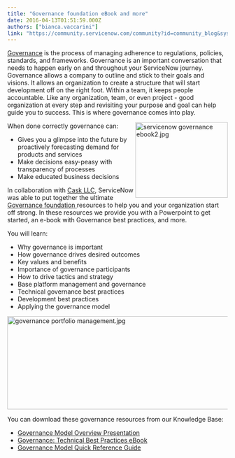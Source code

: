 ```yaml
---
title: "Governance foundation eBook and more"
date: 2016-04-13T01:51:59.000Z
authors: ["bianca.vaccarini"]
link: "https://community.servicenow.com/community?id=community_blog&sys_id=d21e226ddbd0dbc01dcaf3231f9619e2"
---
```

<p><a title="ocs.servicenow.com/bundle/geneva-release-notes/page/release-notes/business_mgmt/r_GovernanceRiskComplianceRN.html" href="https://docs.servicenow.com/bundle/geneva-release-notes/page/release-notes/business_mgmt/r_GovernanceRiskComplianceRN.html">Governance</a> is the process of managing adherence to regulations, policies, standards, and frameworks. Governance is an important conversation that needs to happen early on and throughout your ServiceNow journey. Governance allows a company to outline and stick to their goals and visions. It allows an organization to create a structure that will start development off on the right foot. Within a team, it keeps people accountable. Like any organization, team, or even project - good organization at every step and revisiting your purpose and goal can help guide you to success. This is where governance comes into play.</p><p></p><p><img   alt="servicenow governance ebook2.jpg" class="image-1 jive-image" height="173" src="08a3c88edbd8d3041dcaf3231f961984.iix" style="float: right; height: 173px; width: 210.705128205128px;" width="210"/></p><p>When done correctly governance can:</p><ul><li>Gives you a glimpse into the future by proactively forecasting demand for products and services</li><li>Make decisions easy-peasy with transparency of processes</li><li>Make educated business decisions</li></ul><p></p><p>In collaboration with <a title="w.caskllc.com/" href="http://www.caskllc.com/">Cask LLC</a>, ServiceNow was able to put together the ultimate <a title="w.servicenow.com/products/governance-risk-and-compliance.html" href="http://www.servicenow.com/products/governance-risk-and-compliance.html">Governance foundation </a>resources to help you and your organization start off strong. In these resources we provide you with a Powerpoint to get started, an e-book with Governance best practices, and more.</p><p></p><p>You will learn:</p><ul><li>Why governance is important</li><li>How governance drives desired outcomes</li><li>Key values and benefits</li><li>Importance of governance participants</li><li>How to drive tactics and strategy</li><li>Base platform management and governance</li><li>Technical governance best practices</li><li>Development best practices</li><li>Applying the governance model</li></ul><p><img   alt="governance portfolio management.jpg" class="image-2 jive-image" src="de812b3ddb585b048c8ef4621f9619cb.iix" style="width: 620px; height: 213px; display: block; margin-left: auto; margin-right: auto;"/></p><p>You can download these governance resources from our Knowledge Base:</p><ul><li><a title="i.service-now.com/kb_view.do?sysparm_article=KB0564454" href="https://hi.service-now.com/kb_view.do?sysparm_article=KB0564454">Governance Model Overview Presentation</a></li><li><a title="i.service-now.com/kb_view.do?sysparm_article=KB0564371" href="https://hi.service-now.com/kb_view.do?sysparm_article=KB0564371">Governance: Technical Best Practices eBook</a></li><li><a title="i.service-now.com/kb_view.do?sysparm_article=KB0564378" href="https://hi.service-now.com/kb_view.do?sysparm_article=KB0564378">Governance Model Quick Reference Guide</a></li></ul>